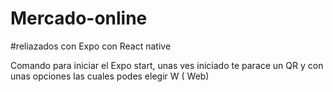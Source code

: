 # Mercado-online

#reliazados con Expo con React native

Comando para iniciar el Expo start, unas ves iniciado te parace un QR y con unas opciones las cuales podes elegir W ( Web)
